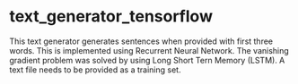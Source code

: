 # text_generator_tensorflow
This text generator generates sentences when provided with first three words. This is implemented using Recurrent Neural Network. The vanishing gradient problem was solved by using Long Short Tern Memory (LSTM). A text file needs to be provided as a training set.
